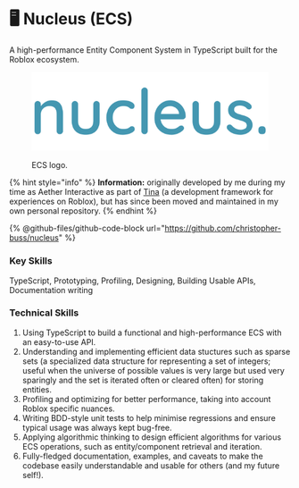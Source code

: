 # 🖥 Nucleus (ECS)

A high-performance Entity Component System in TypeScript built for the Roblox ecosystem.

<figure><img src="../.gitbook/assets/logo.png" alt="" width="450"><figcaption><p>ECS logo.</p></figcaption></figure>

{% hint style="info" %}
**Information:** originally developed by me during my time as Aether Interactive as part of [Tina](https://github.com/AetherInteractiveLtd/Tina) (a development framework for experiences on Roblox), but has since been moved and maintained in my own personal repository.
{% endhint %}

{% @github-files/github-code-block url="https://github.com/christopher-buss/nucleus" %}

### Key Skills

TypeScript, Prototyping, Profiling, Designing, Building Usable APIs, Documentation writing

### Technical Skills

1. Using TypeScript to build a functional and high-performance ECS with an easy-to-use API.
2. Understanding and implementing efficient data stuctures such as sparse sets (a specialized data structure for representing a set of integers; useful when the universe of possible values is very large but used very sparingly and the set is iterated often or cleared often) for storing entities.
3. Profiling and optimizing for better performance, taking into account Roblox specific nuances.
4. Writing BDD-style unit tests to help minimise regressions and ensure typical usage was always kept bug-free.
5. Applying algorithmic thinking to design efficient algorithms for various ECS operations, such as entity/component retrieval and iteration.
6. Fully-fledged documentation, examples, and caveats to make the codebase easily understandable and usable for others (and my future self!).

